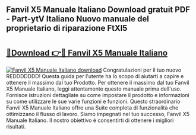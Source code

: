 ## Fanvil X5 Manuale Italiano Download gratuit PDF - Part-ytV Italiano Nuovo manuale del proprietario di riparazione FtXl5

# <h2><a href="http://dfgcgju.blite.top/?on=Fanvil+X5+Manuale+Italiano">🔗Download 👉🔴 Fanvil X5 Manuale Italiano</a></h2>

[![Fanvil X5 Manuale Italiano download](https://i.imgur.com/lujVjoI.png)](http://dfgcgju.blite.top/?on=Fanvil+X5+Manuale+Italiano)
Congratulazioni per il tuo nuovo REDDDDDDD! Questa guida per l'utente ha lo scopo di aiutarti a capire e ottenere il massimo dal tuo Prodotto. Per ottenere il massimo dal tuo Fanvil X5 Manuale Italiano, leggi attentamente questo manuale prima dell'uso. Fornisce istruzioni dettagliate su come impostare il prodotto e informazioni su come utilizzare le sue varie funzioni e funzioni. Questo straordinario Fanvil X5 Manuale Italiano offre una Suite completa di funzionalità che ottimizzano il flusso di lavoro. Siamo impegnati nel tuo successo, Fanvil X5 Manuale Italiano. Il nostro obiettivo è consentirti di ottenere i migliori risultati.
